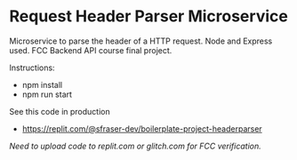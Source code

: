 # Request Header Parser Microservice

Microservice to parse the header of a HTTP request. Node and Express used. FCC Backend API course final project. 

Instructions:

- npm install
- npm run start

See this code in production

- <https://replit.com/@sfraser-dev/boilerplate-project-headerparser>

*Need to upload code to replit.com or glitch.com for FCC verification.*

